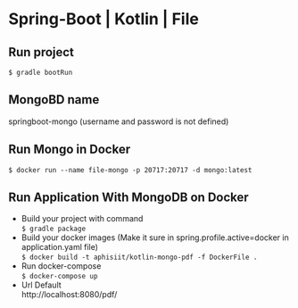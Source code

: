 # Spring-Boot | Kotlin | File
Run project
-
`$ gradle bootRun`

MongoBD name
-
springboot-mongo (username and password is not defined)

Run Mongo in Docker
-
`$ docker run --name file-mongo -p 20717:20717 -d mongo:latest`

Run Application With MongoDB on Docker
-
- Build your project with command  
`$ gradle package`
- Build your docker images (Make it sure in spring.profile.active=docker in application.yaml file)  
`$ docker build -t aphisiit/kotlin-mongo-pdf -f DockerFile .`
- Run docker-compose  
`$ docker-compose up`
- Url Default  
http://localhost:8080/pdf/